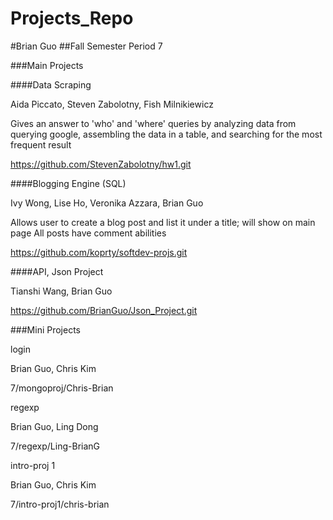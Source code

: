 Projects_Repo
=============
#Brian Guo
##Fall Semester
Period 7

###Main Projects

####Data Scraping

Aida Piccato, Steven Zabolotny, Fish Milnikiewicz

Gives an answer to 'who' and 'where' queries by analyzing data from querying google,
assembling the data in a table, and searching for the most frequent result

https://github.com/StevenZabolotny/hw1.git

####Blogging Engine (SQL)

Ivy Wong, Lise Ho, Veronika Azzara, Brian Guo

Allows user to create a blog post and list it under a title; will show on main page
All posts have comment abilities

https://github.com/koprty/softdev-projs.git

####API, Json Project

Tianshi Wang, Brian Guo

<description>

https://github.com/BrianGuo/Json_Project.git

###Mini Projects

login

Brian Guo, Chris Kim

7/mongoproj/Chris-Brian

regexp

Brian Guo, Ling Dong

7/regexp/Ling-BrianG

intro-proj 1

Brian Guo, Chris Kim

7/intro-proj1/chris-brian
